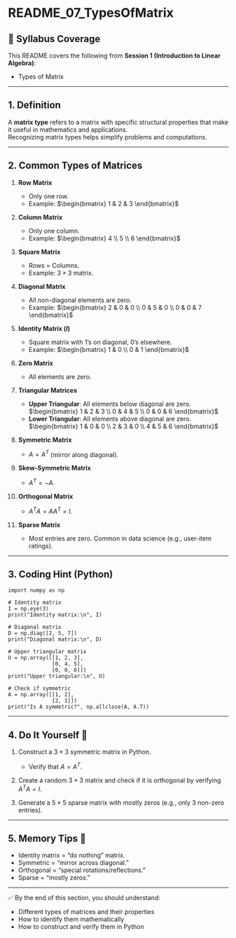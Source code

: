 # README_07_TypesOfMatrix

## 📌 Syllabus Coverage
This README covers the following from **Session 1 (Introduction to Linear Algebra)**:
- Types of Matrix

---

## 1. Definition
A **matrix type** refers to a matrix with specific structural properties that make it useful in mathematics and applications.  
Recognizing matrix types helps simplify problems and computations.  

---

## 2. Common Types of Matrices
1. **Row Matrix**  
   - Only one row.  
   - Example: $\begin{bmatrix} 1 & 2 & 3 \end{bmatrix}$  

2. **Column Matrix**  
   - Only one column.  
   - Example: $\begin{bmatrix} 4 \\ 5 \\ 6 \end{bmatrix}$  

3. **Square Matrix**  
   - Rows = Columns.  
   - Example: $3 \times 3$ matrix.  

4. **Diagonal Matrix**  
   - All non-diagonal elements are zero.  
   - Example: $\begin{bmatrix} 2 & 0 & 0 \\ 0 & 5 & 0 \\ 0 & 0 & 7 \end{bmatrix}$  

5. **Identity Matrix ($I$)**  
   - Square matrix with 1’s on diagonal, 0’s elsewhere.  
   - Example: $\begin{bmatrix} 1 & 0 \\ 0 & 1 \end{bmatrix}$  

6. **Zero Matrix**  
   - All elements are zero.  

7. **Triangular Matrices**  
   - **Upper Triangular**: All elements below diagonal are zero.  
     $\begin{bmatrix} 1 & 2 & 3 \\ 0 & 4 & 5 \\ 0 & 0 & 6 \end{bmatrix}$  
   - **Lower Triangular**: All elements above diagonal are zero.  
     $\begin{bmatrix} 1 & 0 & 0 \\ 2 & 3 & 0 \\ 4 & 5 & 6 \end{bmatrix}$  

8. **Symmetric Matrix**  
   - $A = A^T$ (mirror along diagonal).  

9. **Skew-Symmetric Matrix**  
   - $A^T = -A$.  

10. **Orthogonal Matrix**  
    - $A^TA = AA^T = I$.  

11. **Sparse Matrix**  
    - Most entries are zero. Common in data science (e.g., user-item ratings).  

---

## 3. Coding Hint (Python)
    import numpy as np

    # Identity matrix
    I = np.eye(3)
    print("Identity matrix:\n", I)

    # Diagonal matrix
    D = np.diag([2, 5, 7])
    print("Diagonal matrix:\n", D)

    # Upper triangular matrix
    U = np.array([[1, 2, 3],
                  [0, 4, 5],
                  [0, 0, 6]])
    print("Upper triangular:\n", U)

    # Check if symmetric
    A = np.array([[1, 2],
                  [2, 1]])
    print("Is A symmetric?", np.allclose(A, A.T))

---

## 4. Do It Yourself 🚀
1. Construct a $3 \times 3$ symmetric matrix in Python.  
   - Verify that $A = A^T$.  

2. Create a random $3 \times 3$ matrix and check if it is orthogonal by verifying $A^TA = I$.  

3. Generate a $5 \times 5$ sparse matrix with mostly zeros (e.g., only 3 non-zero entries).  

---

## 5. Memory Tips 🧠
- Identity matrix = “do nothing” matrix.  
- Symmetric = “mirror across diagonal.”  
- Orthogonal = “special rotations/reflections.”  
- Sparse = “mostly zeros.”  

---

✅ By the end of this section, you should understand:
- Different types of matrices and their properties  
- How to identify them mathematically  
- How to construct and verify them in Python  
